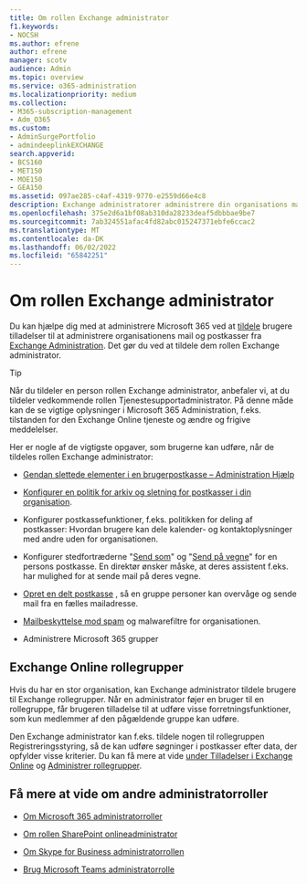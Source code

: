 ```yaml
---
title: Om rollen Exchange administrator
f1.keywords:
- NOCSH
ms.author: efrene
author: efrene
manager: scotv
audience: Admin
ms.topic: overview
ms.service: o365-administration
ms.localizationpriority: medium
ms.collection:
- M365-subscription-management
- Adm_O365
ms.custom:
- AdminSurgePortfolio
- admindeeplinkEXCHANGE
search.appverid:
- BCS160
- MET150
- MOE150
- GEA150
ms.assetid: 097ae285-c4af-4319-9770-e2559d66e4c8
description: Exchange administratorer administrere din organisations mail og postkasser og f.eks. gendanne slettede elementer i en brugers postkasse.
ms.openlocfilehash: 375e2d6a1bf08ab310da28233deaf5dbbbae9be7
ms.sourcegitcommit: 7ab324551afac4fd82abc015247371ebfe6ccac2
ms.translationtype: MT
ms.contentlocale: da-DK
ms.lasthandoff: 06/02/2022
ms.locfileid: "65842251"
---
```

# <a name="about-the-exchange-administrator-role"></a>Om rollen Exchange administrator

Du kan hjælpe dig med at administrere Microsoft 365 ved at [tildele](assign-admin-roles.md) brugere tilladelser til at administrere organisationens mail og postkasser fra <a href="https://go.microsoft.com/fwlink/p/?linkid=2059104" target="_blank">Exchange Administration</a>. Det gør du ved at tildele dem rollen Exchange administrator.
  
> [!TIP]
> Når du tildeler en person rollen Exchange administrator, anbefaler vi, at du tildeler vedkommende rollen Tjenestesupportadministrator. På denne måde kan de se vigtige oplysninger i Microsoft 365 Administration, f.eks. tilstanden for den Exchange Online tjeneste og ændre og frigive meddelelser.

Her er nogle af de vigtigste opgaver, som brugerne kan udføre, når de tildeles rollen Exchange administrator:
  
- [Gendan slettede elementer i en brugerpostkasse – Administration Hjælp](/Exchange/recipients-in-exchange-online/manage-user-mailboxes/recover-deleted-messages)

- [Konfigurer en politik for arkiv og sletning for postkasser i din organisation](../../compliance/set-up-an-archive-and-deletion-policy-for-mailboxes.md).

- Konfigurer postkassefunktioner, f.eks. politikken for deling af postkasser: Hvordan brugere kan dele kalender- og kontaktoplysninger med andre uden for organisationen.

- Konfigurer stedfortræderne "[Send som](give-mailbox-permissions-to-another-user.md#send-email-from-another-users-mailbox)" og "[Send på vegne](give-mailbox-permissions-to-another-user.md#send-email-on-behalf-of-another-user)" for en persons postkasse. En direktør ønsker måske, at deres assistent f.eks. har mulighed for at sende mail på deres vegne.

- [Opret en delt postkasse](../email/create-a-shared-mailbox.md) , så en gruppe personer kan overvåge og sende mail fra en fælles mailadresse.

- [Mailbeskyttelse mod spam](../../security/office-365-security/anti-spam-protection.md) og malwarefiltre for organisationen.

- Administrere Microsoft 365 grupper

## <a name="exchange-online-role-groups"></a>Exchange Online rollegrupper

Hvis du har en stor organisation, kan Exchange administrator tildele brugere til Exchange rollegrupper. Når en administrator føjer en bruger til en rollegruppe, får brugeren tilladelse til at udføre visse forretningsfunktioner, som kun medlemmer af den pågældende gruppe kan udføre.
  
 Den Exchange administrator kan f.eks. tildele nogen til rollegruppen Registreringsstyring, så de kan udføre søgninger i postkasser efter data, der opfylder visse kriterier. Du kan få mere at vide [under Tilladelser i Exchange Online](/exchange/permissions-exo/permissions-exo) og [Administrer rollegrupper](/exchange/manage-role-groups-exchange-2013-help).
  
## <a name="learn-about-other-admin-roles"></a>Få mere at vide om andre administratorroller

- [Om Microsoft 365 administratorroller](about-admin-roles.md)

- [Om rollen SharePoint onlineadministrator](/sharepoint/sharepoint-admin-role)

- [Om Skype for Business administratorrollen](/skypeforbusiness/skype-for-business-online)

- [Brug Microsoft Teams administratorrolle](/MicrosoftTeams/using-admin-roles)
